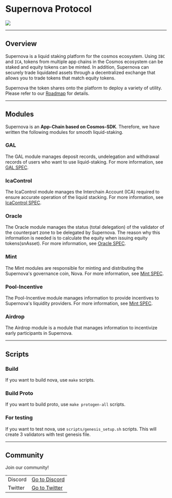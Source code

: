 # Supernova Protocol

<img src="https://miro.medium.com/max/1400/0*UoQOj4_aoZO69oWP">

---

## Overview

Supernova is a liquid staking platform for the cosmos ecosystem. 
Using `IBC` and `ICA`, tokens from multiple app chains in the Cosmos ecosystem can be staked and equity tokens can be minted.
In addition, Supernova can securely trade liquidated assets through a decentralized exchange that allows you to trade tokens that match equity tokens.

Supernova the token shares onto the platform to deploy a variety of utility.
Please refer to our [Roadmap](https://medium.com/supernovazone/product-roadmap-2ac43cef5343) for details.

---

## Modules

Supernova is an **App-Chain based on Cosmos-SDK**.
Therefore, we have written the following modules for smooth liquid-staking.

### GAL

The GAL module manages deposit records, undelegation and withdrawal records of users who want to use liquid-staking.
For more information, see [GAL SPEC](x/gal/README.md).

### IcaControl

The IcaControl module manages the Interchain Account (ICA) required to ensure accurate operation of the liquid stacking.
For more information, see [IcaControl SPEC](x/ibcstaking/README.md).

### Oracle

The Oracle module manages the status (total delegation) of the validator of the counterpart zone to be delegated by Supernova.
The reason why this information is needed is to calculate the equity when issuing equity tokens(snAsset).
For more information, see [Oracle SPEC](x/oracle/README.md).

### Mint

The Mint modules are responsible for minting and distributing the Supernova's governance coin, Nova.
For more information, see [Mint SPEC](x/mint/README.md).

### Pool-Incentive

The Pool-Incentive module manages information to provide incentives to Supernova's liquidity providers.
For more information, see [Mint SPEC](x/mint/README.md).

### Airdrop

The Airdrop module is a module that manages information to incentivize early participants in Supernova.

---

## Scripts

### Build
If you want to build nova, use `make` scripts.

### Build Proto
If you want to build proto, use `make protogen-all` scripts.

### For testing
If you want to test nova, use `scripts/genesis_setup.sh` scripts.
This will create 3 validators with test genesis file.

---

## Community

Join our community!

|         |                                                        |
|---------|--------------------------------------------------------|
| Discord | [Go to Discord](https://discord.com/invite/2gj8fScWqD) |
| Twitter | [Go to Twitter](https://twitter.com/Supernovazone)     |
